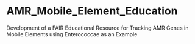 # AMR_Mobile_Element_Education
Development of a FAIR Educational Resource for Tracking AMR Genes in Mobile Elements using Enterococcae as an Example  


